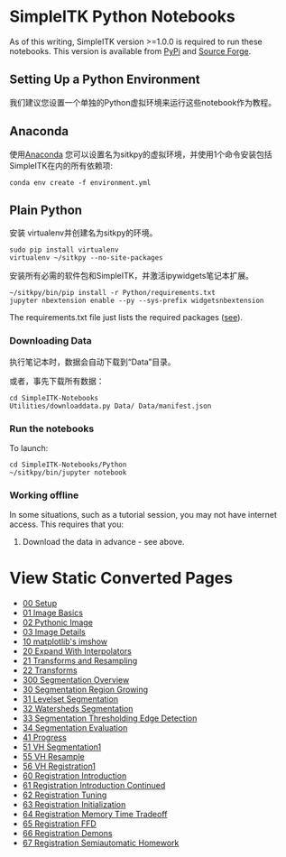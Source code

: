 # SimpleITK Python Notebooks

As of this writing, SimpleITK version >=1.0.0 is required to run these notebooks. This version is available from [PyPi](https://pypi.python.org/pypi/SimpleITK) and [Source Forge](http://sourceforge.net/projects/simpleitk/files/SimpleITK/1.0.0/Python/).

## Setting Up a Python Environment

我们建议您设置一个单独的Python虚拟环境来运行这些notebook作为教程。

## Anaconda
使用[Anaconda](https://www.continuum.io/) 您可以设置名为sitkpy的虚拟环境，并使用1个命令安装包括SimpleITK在内的所有依赖项:

    conda env create -f environment.yml


## Plain Python

安装 virtualenv并创建名为sitkpy的环境。

    sudo pip install virtualenv
    virtualenv ~/sitkpy --no-site-packages

安装所有必需的软件包和SimpleITK，并激活ipywidgets笔记本扩展。

    ~/sitkpy/bin/pip install -r Python/requirements.txt
    jupyter nbextension enable --py --sys-prefix widgetsnbextension

The requirements.txt file just lists the required packages ([see](requirements.txt)).


### Downloading Data

执行笔记本时，数据会自动下载到“Data”目录。

或者，事先下载所有数据：

    cd SimpleITK-Notebooks
    Utilities/downloaddata.py Data/ Data/manifest.json

### Run the notebooks

To launch:

    cd SimpleITK-Notebooks/Python
    ~/sitkpy/bin/jupyter notebook

### Working offline

In some situations, such as a tutorial session, you may not have internet access. This requires that you:

1. Download the data in advance - see above.

# View Static Converted Pages

- [00 Setup](http://insightsoftwareconsortium.github.io/SimpleITK-Notebooks/Python_html/00_Setup.html)
- [01 Image Basics](http://insightsoftwareconsortium.github.io/SimpleITK-Notebooks/Python_html/01_Image_Basics.html)
- [02 Pythonic Image](http://insightsoftwareconsortium.github.io/SimpleITK-Notebooks/Python_html/02_Pythonic_Image.html)
- [03 Image Details](http://insightsoftwareconsortium.github.io/SimpleITK-Notebooks/Python_html/03_Image_Details.html)
- [10 matplotlib's imshow](http://insightsoftwareconsortium.github.io/SimpleITK-Notebooks/Python_html/10_matplotlib's_imshow.html)
- [20 Expand With Interpolators](http://insightsoftwareconsortium.github.io/SimpleITK-Notebooks/Python_html/20_Expand_With_Interpolators.html)
- [21 Transforms and Resampling](http://insightsoftwareconsortium.github.io/SimpleITK-Notebooks/Python_html/21_Transforms_and_Resampling.html)
- [22 Transforms](http://insightsoftwareconsortium.github.io/SimpleITK-Notebooks/Python_html/22_Transforms.html)
- [300 Segmentation Overview](http://insightsoftwareconsortium.github.io/SimpleITK-Notebooks/Python_html/300_Segmentation_Overview.html)
- [30 Segmentation Region Growing](http://insightsoftwareconsortium.github.io/SimpleITK-Notebooks/Python_html/30_Segmentation_Region_Growing.html)
- [31 Levelset Segmentation](http://insightsoftwareconsortium.github.io/SimpleITK-Notebooks/Python_html/31_Levelset_Segmentation.html)
- [32 Watersheds Segmentation](http://insightsoftwareconsortium.github.io/SimpleITK-Notebooks/Python_html/32_Watersheds_Segmentation.html)
- [33 Segmentation Thresholding Edge Detection](http://insightsoftwareconsortium.github.io/SimpleITK-Notebooks/Python_html/33_Segmentation_Thresholding_Edge_Detection.html)
- [34 Segmentation Evaluation](http://insightsoftwareconsortium.github.io/SimpleITK-Notebooks/Python_html/34_Segmentation_Evaluation.html)
- [41 Progress](http://insightsoftwareconsortium.github.io/SimpleITK-Notebooks/Python_html/41_Progress.html)
- [51 VH Segmentation1](http://insightsoftwareconsortium.github.io/SimpleITK-Notebooks/Python_html/51_VH_Segmentation1.html)
- [55 VH Resample](http://insightsoftwareconsortium.github.io/SimpleITK-Notebooks/Python_html/55_VH_Resample.html)
- [56 VH Registration1](http://insightsoftwareconsortium.github.io/SimpleITK-Notebooks/Python_html/56_VH_Registration1.html)
- [60 Registration Introduction](http://insightsoftwareconsortium.github.io/SimpleITK-Notebooks/Python_html/60_Registration_Introduction.html)
- [61 Registration Introduction Continued](http://insightsoftwareconsortium.github.io/SimpleITK-Notebooks/Python_html/61_Registration_Introduction_Continued.html)
- [62 Registration Tuning](http://insightsoftwareconsortium.github.io/SimpleITK-Notebooks/Python_html/62_Registration_Tuning.html)
- [63 Registration Initialization](http://insightsoftwareconsortium.github.io/SimpleITK-Notebooks/Python_html/63_Registration_Initialization.html)
- [64 Registration Memory Time Tradeoff](http://insightsoftwareconsortium.github.io/SimpleITK-Notebooks/Python_html/64_Registration_Memory_Time_Tradeoff.html)
- [65 Registration FFD](http://insightsoftwareconsortium.github.io/SimpleITK-Notebooks/Python_html/65_Registration_FFD.html)
- [66 Registration Demons](http://insightsoftwareconsortium.github.io/SimpleITK-Notebooks/Python_html/66_Registration_Demons.html)
- [67 Registration Semiautomatic Homework](http://insightsoftwareconsortium.github.io/SimpleITK-Notebooks/Python_html/67_Registration_Semiautomatic_Homework.html)
